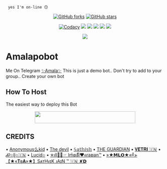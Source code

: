 <code> yes I'm on-line 🙃 </code>
<p align="center">
    <a href="https://github.com/Mr-dark-prince/MashaRoBot/network"><img src="https://img.shields.io/github/forks/Mr-dark-prince/MashaRoBot?style=for-the-badge" alt="GitHub forks" /></a>
    <a href="https://github.com/Mr-dark-prince/MashaRoBot/stargazers"><img src="https://img.shields.io/github/stars/Mr-dark-prince/MashaRoBot?style=for-the-badge" alt="GitHub stars" /></a>
</p>
<p align="center">
    <a href="https://app.codacy.com/manual/Mr-Dark-Prince/MashaRoBot/dashboard"> <img src="https://img.shields.io/codacy/grade/4d58f2a402b54aed8a7d95f7add45a81?color=brightgreen&logo=codacy&logoColor=green&style=for-the-badge" alt="Codacy" /></a>
    <a href="https://github.com/Mr-Dark-Prince/MashaRoBot"> <img src="https://img.shields.io/github/repo-size/Mr-Dark-Prince/MashaRoBot?color=orange&logo=github&logoColor=green&style=for-the-badge" /></a>
    <a href="https://github.com/Mr-Dark-Prince/MashaRoBot/commits/prince"> <img src="https://img.shields.io/github/last-commit/Mr-Dark-Prince/MashaRoBot?color=brown&logo=github&logoColor=green&style=for-the-badge" /></a>
    <a href="https://github.com/Mr-Dark-Prince/MashaRoBot/issues"> <img src="https://img.shields.io/github/issues/Mr-Dark-Prince/MashaRoBot?color=blueviolet&logo=github&logoColor=green&style=for-the-badge" /></a>
    <a href="https://github.com/Mr-Dark-Prince/MashaRoBot/network/members"> <img src="https://img.shields.io/github/forks/Mr-Dark-Prince/MashaRoBot?color=red&logo=github&logoColor=green&style=for-the-badge" /></a>  
    <a href="https://pypi.org/project/Telethon/"> <img src="https://img.shields.io/pypi/v/telethon?color=yellow&label=telethon&logo=python&logoColor=green&style=for-the-badge" /></a>
</p>

<p align="center">
  <img src="https://telegra.ph/file/2a0e766cb7481414ea9fe.jpg">
</p>

# Amalapobot
Me On Telegram [✨Amala✨](https://t.me/amalaprobot)
This is just a demo bot.. Don't try to add to your group.. Create your own bot 
## How To Host
The easiest way to deploy this Bot
<p align="center"><a href="https://github.com/PravincyGp/Rosi-1"> <img src="https://img.shields.io/badge/Deploy%20To%20Heroku-black?style=for-the-badge&logo=heroku" width="320" height="38.45"/></a></p>
 
## CREDITS

▪️ [Anonymous么kid](https://t.me/DANGER_OF_TELEGRAM)
▪️ [The devil](https://t.me/mrdevilmater)
▪️ [𝕊𝕒𝕥𝕙𝕚𝕤𝕙](https://t.me/Sathish2004)
▪️ [THE GUARDIAN](https://t.me/amguardian)
▪️ [𝐕𝐄𝐓𝐑𝐈 🇮🇳](https://t.me/iMvEtRi)
▪️ [ᏗᎮ๏ɭɭ๏🇮🇳](https://t.me/TheRealApollo)
▪️ [Lucid๏](https://t.me/luciddo)
▪️ [✭ıll✌🏻☞ Imͥຮaͣiͫ♥️คraຮan™️](https://t.me/useless07)
▪️ [»★𝗠𝗟𝗢★«╝⫸【★«𝐓ʙ𝐀»★】SᴀᴛHᴠɪK ᴊAɪN ™ 🇮🇳 ✘𝗗](https://t.me/Legend_of_universe)

